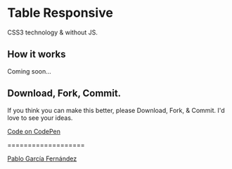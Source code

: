 <h1>Table Responsive</h1>

<p>CSS3 technology & without JS.</p>

<!--

<a href="http://www.pablogarciafernandez.com/lab/demo/side-navigation-menu.html" target="_blank">Check out the demo page</a>.

-->

<h2>How it works</h2>
<p>Coming soon...</p>

<!--
<p>We have a &lt;nav&gt; tag on the left of the screen with <code>position: fixed;</code>, a width and a fixed height.</p>
<p>Then we have a list with &lt;svg&gt; images and hidden links with <code>display: none;</code>, when we do a <code>:hover</code> over &lt;nav&gt; tag we added more <code>with</code> to the &lt;nav&gt; and a <code>display: block;</code> so that the links appear.</p>

<p>Finally, we have to write on the &lt;nav&gt; tag the CSS3 <code>transition</code> property:</p>
<pre>
nav{
  transition-delay: 0s;
  transition-duration: 0.4s;
  transition-property: all;
  transition-timing-function: line;
  }
</pre>

-->

<h2>Download, Fork, Commit.</h2>

<p>If you think you can make this better, please Download, Fork, & Commit. I'd love to see your ideas.</p>

<!--a href="http://www.pablogarciafernandez.com/lab/side-navigation-menu.html" target="_blank">Code original</a-->

<a href="http://codepen.io/PableraShow/pen/qdIsm" target="_blank">Code on CodePen</a>

===================

<a href="http://pablogarciafernandez.com" title="Pablo García Fernández" target="_blank">Pablo García Fernández</a>
